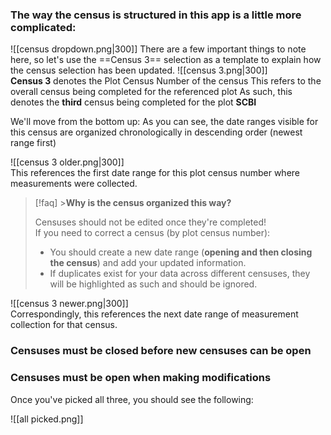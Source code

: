 ### The way the census is structured in this app is a little more complicated:

![[census dropdown.png|300]]
There are a few important things to note here, so let's use the ==Census 3== selection as a template to explain how the census selection has been updated.
![[census 3.png|300]]  
**Census 3** denotes the Plot Census Number of the census
This refers to the overall census being completed for the referenced plot
As such, this denotes the **third** census being completed for the plot **SCBI**

We'll move from the bottom up:
As you can see, the date ranges visible for this census are organized chronologically in descending order (newest range first)

![[census 3 older.png|300]]  
This references the first date range for this plot census number where measurements were collected.

> [!faq] >**Why is the census organized this way?**
>
> Censuses should not be edited once they're completed!  
> If you need to correct a census (by plot census number):
>
> - You should create a new date range (**opening and then closing the census**) and add your updated information.
> - If duplicates exist for your data across different censuses, they will be highlighted as such and should be ignored.

![[census 3 newer.png|300]]  
Correspondingly, this references the next date range of measurement collection for that census.

### Censuses must be closed before new censuses can be open

### Censuses must be open when making modifications

Once you've picked all three, you should see the following:

![[all picked.png]]
